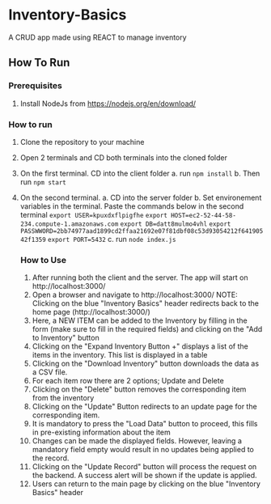 # Inventory-Basics
A CRUD app made using REACT to manage inventory


## How To Run

### Prerequisites

1. Install NodeJs from https://nodejs.org/en/download/

### How to run
1. Clone the repository to your machine
2. Open 2 terminals and CD both terminals into the cloned folder
3. On the first terminal. CD into the client folder
    a. run `npm install`
    b. Then run `npm start`
4. On the second terminal. 
    a. CD into the server folder
    b. Set environement variables in the terminal. Paste the commands below in the second terminal 
        `export USER=kpuxdxflpigfhe`
        `export HOST=ec2-52-44-58-234.compute-1.amazonaws.com`
        `export DB=datt8mulmo4vhl`
        `export PASSWWORD=2bb74977aad1899cd2ffaa21692e07f81dbf08c53d93054212f64190542f1359`
        `export PORT=5432`
    c. run `node index.js`
    
    
    ### How to Use
    
    1. After running both the client and the server. The app will start on http://localhost:3000/
    2. Open a browser and navigate to http://localhost:3000/
    NOTE: Clicking on the blue "Inventory Basics" header redirects back to the home page (http://localhost:3000/)
    3. Here, a NEW ITEM can be added to the Inventory by filling in the form (make sure to fill in the required fields) and clicking on the "Add to Inventory" button
    4. Clicking on the "Expand Inventory Button +" displays a list of the items in the inventory. This list is displayed in a table
    5. Clicking on the "Download Inventory" button downloads the data as a CSV file.
    6. For each item row there are 2 options; Update and Delete
    7. Clicking on the "Delete" button removes the corresponding item from the inventory
    8. Clicking on the "Update" Button redirects to an update page for the corresponding item.
    9. It is mandatory to press the "Load Data" button to proceed, this fills in pre-existing information about the item
    10. Changes can be made the displayed fields. However, leaving a mandatory field empty would result in no updates being applied to the record.
    11. Clicking on the "Update Record" button will process the request on the backend. A success alert will be shown if the update is applied.
    12. Users can return to the main page by clicking on the blue "Inventory Basics" header
    
